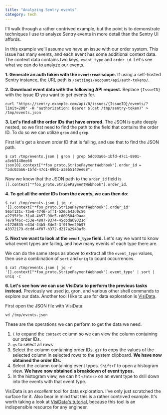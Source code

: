 ```yaml
---
title: "Analyzing Sentry events"
category: tech
---
```


I'll walk through a rather contrived example, but the point is to demonstrate
techniques I use to analyze Sentry events in more detail than the Sentry UI
affords.

In this example we'll assume we have an issue with our order system. This issue
has many events, and each event has some additional context data. The context
data contains two keys, `event_type` and `order_id`. Let's see what we can do to
analyze our events.

**1\. Generate an auth token with the `event:read` scope.** If using a self-hosted
Sentry instance, the URL path is `/settings/account/api/auth-tokens/`.

**2\. Download event data with the following API request.** Replace `{IssueID}` with the issue
ID you want to get events for.

```
curl "https://sentry.example.com/api/0/issues/{IssueID}/events/?limit=200" -H "authorization: Bearer $(cat /tmp/sentry-token)" > /tmp/events.json
```

**3\. Let's find all the order IDs that have errored.** The JSON is quite deeply
nested, so we first need to find the path to the field that contains the order
ID. To do so we can utilize `gron` and `grep`.

First let's get a known order ID that is failing, and use that to find the JSON path.

```
$ cat /tmp/events.json | gron | grep 5dc03a66-1bfd-47c1-8901-a3eb5140ee68
json[0].context["*foo_proto.StripePaymentWebhook"].order_id = "5dc03a66-1bfd-47c1-8901-a3eb5140ee68";
```

Now we know that the JSON path to the `order_id` field is `[].context["*foo_proto.StripePaymentWebhook"].order_id`.

**4\. To get all the order IDs from the events, we can then do:**

```
$ cat /tmp/events.json | jq -r '[].context["*foo_proto.StripePaymentWebhook"].order_id'
56bf121c-73e6-4746-bff1-526c643d0c56
a2795f9c-31a8-4b57-98c5-c809504d9aaa
7e79f46c-c53e-4807-9374-45cbda69321d
e1726835-e43d-44b5-8de2-3f0f9ee29b97
43372179-dcdd-4f07-b372-d217a2948afb
```

**5\. Next we want to look at the `event_type` field.** Let's say we want to know
what event types are failing, and how many events of each type there are.

We can do the same steps as above to extract all the `event_type` values, then
use a combination of `sort` and `uniq` to count occurrences.

```
$ cat /tmp/events.json | jq -r '[].context["*foo_proto.StripePaymentWebhook"].event_type' | sort | uniq -c
```

**6\. Let's see how we can use VisiData to perform the previous tasks
instead.** Previously we used jq, gron, and various other shell commands to
explore our data. Another tool I like to use for data exploration is
[VisiData](/visidata-vd).

First open the JSON file with VisiData:

```
vd /tmp/events.json
```

These are the operations we can perform to get the data we need.

1. `(` to expand the `context` column so we can view the column containing our order IDs.
2. `gs` to select all rows
3. Select the column containing order IDs. `gsY` to copy the values of the selected column in selected rows to the
   system clipboard. **We have now obtained the order IDs.**
4. Select the column containing event types. `Shift+F` to open a histogram
   view. **We have now obtained a breakdown of event types.**
5. In the histogram view, we can hit `<Enter>` on an event type to drill down
   into the events with that event type.

VisiData is an _excellent_ tool for data exploration. I've only just scratched
the surface for it. Also bear in mind that this is a rather contrived example.
It's worth taking a look at [VisiData's
tutorial](https://jsvine.github.io/intro-to-visidata/index.html), because this
tool is an indispensible resource for any engineer.
